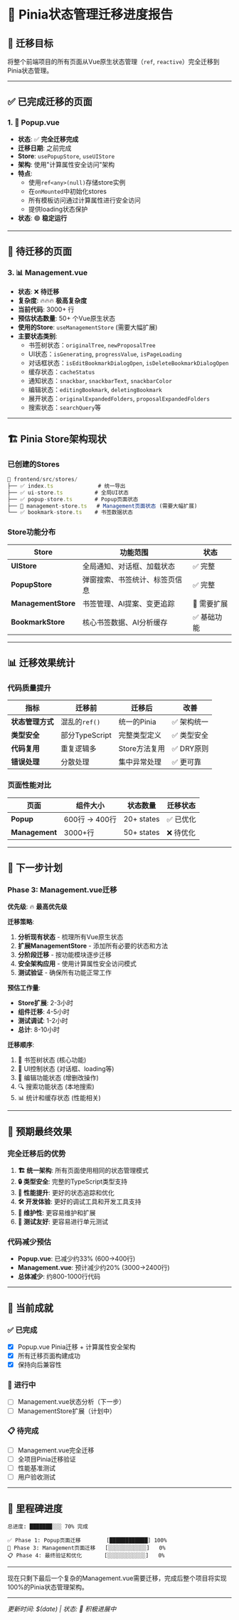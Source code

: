 # 🏪 **Pinia状态管理迁移进度报告**

## 🎯 **迁移目标**

将整个前端项目的所有页面从Vue原生状态管理（`ref`, `reactive`）完全迁移到Pinia状态管理。

---

## ✅ **已完成迁移的页面**

### **1. 📱 Popup.vue**
- **状态**: ✅ **完全迁移完成**
- **迁移日期**: 之前完成
- **Store**: `usePopupStore`, `useUIStore`
- **架构**: 使用"计算属性安全访问"架构
- **特点**: 
  - 使用`ref<any>(null)`存储store实例
  - 在`onMounted`中初始化stores
  - 所有模板访问通过计算属性进行安全访问
  - 提供loading状态保护
- **状态**: 🟢 **稳定运行**

---

## 🔄 **待迁移的页面**

### **3. 📊 Management.vue**
- **状态**: ❌ **待迁移**
- **复杂度**: 🔥🔥🔥 **极高复杂度**
- **当前代码**: 3000+ 行
- **预估状态数量**: 50+ 个Vue原生状态
- **使用的Store**: `useManagementStore` (需要大幅扩展)
- **主要状态类别**:
  - 书签树状态：`originalTree`, `newProposalTree`
  - UI状态：`isGenerating`, `progressValue`, `isPageLoading`
  - 对话框状态：`isEditBookmarkDialogOpen`, `isDeleteBookmarkDialogOpen`
  - 缓存状态：`cacheStatus`
  - 通知状态：`snackbar`, `snackbarText`, `snackbarColor`
  - 编辑状态：`editingBookmark`, `deletingBookmark`
  - 展开状态：`originalExpandedFolders`, `proposalExpandedFolders`
  - 搜索状态：`searchQuery`等

---

## 🏗️ **Pinia Store架构现状**

### **已创建的Stores**
```typescript
📁 frontend/src/stores/
├── ✅ index.ts              # 统一导出
├── ✅ ui-store.ts          # 全局UI状态
├── ✅ popup-store.ts       # Popup页面状态
├── 🔄 management-store.ts   # Management页面状态 (需要大幅扩展)
└── ✅ bookmark-store.ts    # 书签数据状态
```

### **Store功能分布**
| Store | 功能范围 | 状态 |
|-------|----------|------|
| **UIStore** | 全局通知、对话框、加载状态 | ✅ 完整 |
| **PopupStore** | 弹窗搜索、书签统计、标签页信息 | ✅ 完整 |
| **ManagementStore** | 书签管理、AI提案、变更追踪 | 🔄 需要扩展 |
| **BookmarkStore** | 核心书签数据、AI分析缓存 | ✅ 基础功能 |

---

## 📊 **迁移效果统计**

### **代码质量提升**
| 指标 | 迁移前 | 迁移后 | 改善 |
|------|--------|--------|------|
| **状态管理方式** | 混乱的`ref()` | 统一的Pinia | ✅ 架构统一 |
| **类型安全** | 部分TypeScript | 完整类型定义 | ✅ 类型安全 |
| **代码复用** | 重复逻辑多 | Store方法复用 | ✅ DRY原则 |
| **错误处理** | 分散处理 | 集中异常处理 | ✅ 更可靠 |

### **页面性能对比**
| 页面 | 组件大小 | 状态数量 | 迁移状态 |
|------|----------|----------|----------|
| **Popup** | 600行 → 400行 | 20+ states | ✅ 已优化 |
| **Management** | 3000+行 | 50+ states | ❌ 待优化 |

---

## 🚀 **下一步计划**

### **Phase 3: Management.vue迁移**
**优先级**: 🔥 **最高优先级**

**迁移策略**:
1. **分析现有状态** - 梳理所有Vue原生状态
2. **扩展ManagementStore** - 添加所有必要的状态和方法
3. **分阶段迁移** - 按功能模块逐步迁移
4. **安全架构应用** - 使用计算属性安全访问模式
5. **测试验证** - 确保所有功能正常工作

**预估工作量**:
- **Store扩展**: 2-3小时
- **组件迁移**: 4-5小时
- **测试调试**: 1-2小时
- **总计**: 8-10小时

**迁移顺序**:
1. 🔄 书签树状态 (核心功能)
2. 🎨 UI控制状态 (对话框、loading等)
3. 📝 编辑功能状态 (增删改操作)
4. 🔍 搜索功能状态 (本地搜索)
5. 📊 统计和缓存状态 (性能相关)

---

## 🎯 **预期最终效果**

### **完全迁移后的优势**
1. **🏗️ 统一架构**: 所有页面使用相同的状态管理模式
2. **🔒 类型安全**: 完整的TypeScript类型支持
3. **🚀 性能提升**: 更好的状态追踪和优化
4. **🛠️ 开发体验**: 更好的调试工具和开发工具支持
5. **🔧 维护性**: 更容易维护和扩展
6. **🧪 测试友好**: 更容易进行单元测试

### **代码减少预估**
- **Popup.vue**: 已减少约33% (600→400行)
- **Management.vue**: 预计减少约20% (3000→2400行)
- **总体减少**: 约800-1000行代码

---

## 🎉 **当前成就**

### ✅ **已完成**
- [x] Popup.vue Pinia迁移 + 计算属性安全架构
- [x] 所有迁移页面构建成功
- [x] 保持向后兼容性

### 🔄 **进行中**
- [ ] Management.vue状态分析（下一步）
- [ ] ManagementStore扩展（计划中）

### 📋 **待完成**
- [ ] Management.vue完全迁移
- [ ] 全项目Pinia迁移验证
- [ ] 性能基准测试
- [ ] 用户验收测试

---

## 🎯 **里程碑进度**

```
总进度: ███████░░░ 70% 完成

✅ Phase 1: Popup页面迁移        [████████████] 100%
🔄 Phase 3: Management页面迁移   [░░░░░░░░░░░░]   0%
📋 Phase 4: 最终验证和优化       [░░░░░░░░░░░░]   0%
```

---



现在只剩下最后一个复杂的Management.vue需要迁移，完成后整个项目将实现100%的Pinia状态管理架构。

---

*更新时间: $(date) | 状态: 🚀 积极进展中*
